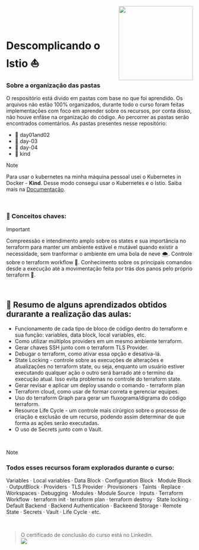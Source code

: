 
<img align="right" src="https://github.com/user-attachments/assets/1c105e80-a49b-4670-b643-9fdbdbca4465" width="200"> 
</br></br></br>

# Descomplicando o Istio  ⛵

### Sobre a organização das pastas 
O respositório está divido em pastas com base no que foi aprendido. Os arquivos não estão 100% organizados, durante todo o curso foram feitas implementações com foco em aprender sobre os recursos, por conta disso, não houve enfáse na organização do código. Ao percorrer as pastas serão encontrados comentários. As pastas presentes nesse repositório:  
- 📁 day01and02
- 📁 day-03
- 📁 day-04
- 📁 kind


> [!NOTE]
> Para usar o kubernetes na minha máquina pessoal usei o Kubernetes in Docker - **Kind**. Desse modo consegui usar o Kubernetes e o Istio.
> Saiba mais na [Documentação](https://kind.sigs.k8s.io/).
</br>

### 🔑 Conceitos chaves: 
> [!IMPORTANT]
> Compreessão e intendimento amplo sobre os states e sua importância no terraform para manter um ambiente estável e mutável quando existir a necessidade, sem tranformar o ambiente em uma bola de neve 🌨️. Controle sobre o terraform workflow 🌊.
> Conhecimento sobre os principais comandos desde a execução até a movimentação feita por trás dos panos pelo próprio terraform 🚧.
</br>

## 📜  Resumo de alguns aprendizados obtidos durarante a realização das aulas:
- Funcionamento de cada tipo de bloco de código dentro do terraform e sua função: variables, data block, local variables, etc.
- Como utilizar múltiplos providers em um mesmo ambiente terraform.
- Gerar chaves SSH junto com o terraform TLS Provider.
- Debugar o terraform, como ativar essa opção e desativa-lá.
- State Locking - controle sobre as execuções de alterações e atualizações no terraform state, ou seja, enquanto um usuário estiver executando qualquer ação o outro será barrado até o termino da execução atual. Isso evita problemas no controle do terraform state. 
- Gerar revisar e aplicar um deploy usando o comando - terraform plan 
- Terraform cloud, como usar de formar correta e gerenciar equipes.
- Uso do terraform Graph para gerar um fluxograma/digrama do código terraform.
- Resource Life Cycle - um controle mais cirúrgico sobre o processo de criação e exclusão de um recurso, podendo assim determinar de que forma as ações serão executadas.
- O uso de Secrets junto com o Vault.  
<br>

> [!NOTE]
> ### Todos esses recursos foram explorados durante o curso:
> Variables · Local variables · Data Block · Configuration Block · Module Block · OutputBlock ·  Providers ·  TLS Provider ·  Provisioners · Taints · Replace ·  Workspaces · Debugging · Modules · Module Source · Inputs · Terraform Workflow · terraform init · terraform plan · terraform destroy · State locking · Default Backend · Backend Authentication · Backeend Storage · Remote State · Secrets · Vault · Life Cycle · etc.

</br>

> O certificado de conclusão do curso está no Linkedin.
> </br>
> <a href="https://www.linkedin.com/in/-ribeiro/details/certifications/" target="_blank"><img loading="lazy" src="https://img.shields.io/badge/-LinkedIn-%230077B5?style=for-the-badge&logo=linkedin&logoColor=white" target="_blank"></a>   
